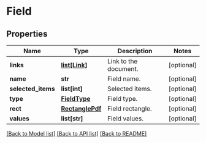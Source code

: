 # Field

## Properties
Name | Type | Description | Notes
------------ | ------------- | ------------- | -------------
**links** | [**list[Link]**](Link.md) | Link to the document. | [optional] 
**name** | **str** | Field name. | [optional] 
**selected_items** | **list[int]** | Selected items. | [optional] 
**type** | [**FieldType**](FieldType.md) | Field type. | [optional] 
**rect** | [**RectanglePdf**](RectanglePdf.md) | Field rectangle. | [optional] 
**values** | **list[str]** | Field values. | [optional] 

[[Back to Model list]](../README.md#documentation-for-models) [[Back to API list]](../README.md#documentation-for-api-endpoints) [[Back to README]](../README.md)


